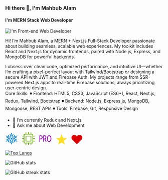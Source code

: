 ### Hi there 👋, I'm Mahbub Alam
#### I'm MERN Stack Web Developer
![I'm Front-end Web Developer](https://media.licdn.com/dms/image/v2/C4E16AQF9EdiNeOLjgQ/profile-displaybackgroundimage-shrink_350_1400/profile-displaybackgroundimage-shrink_350_1400/0/1654667545700?e=1752710400&v=beta&t=Bbp1ehB2ohi0UwAXWf7-fjZl-qRmUDiy8B8moSKl3xI)

Hi! I’m Mahbub Alam, a MERN + Next.js Full-Stack Developer passionate about building seamless, scalable web experiences. My toolkit includes React and Next.js for dynamic frontends, paired with Node.js, Express, and MongoDB for powerful backends.

I obsess over clean code, optimized performance, and intuitive UI—whether I’m crafting a pixel-perfect layout with Tailwind/Bootstrap or designing a secure API with JWT and Firebase Auth. My projects range from SSR-powered Next.js apps to real-time Firebase solutions, always prioritizing user-centric design.   
Core Skills:
◾ Frontend: HTML5, CSS3, JavaScript (ES6+), React, Next.js, Redux, Tailwind, Bootstrap
◾ Backend: Node.js, Express.js, MongoDB, Mongoose, REST APIs
◾ Tools: Firebase, Git, Responsive Design

- 🌱 I’m currently Redux and Next.js 
- 💬 Ask me about Web Development 

<a href='https://archiveprogram.github.com/'><img src='https://raw.githubusercontent.com/acervenky/animated-github-badges/master/assets/acbadge.gif' width='40' height='40'></a> <a href='https://docs.github.com/en/developers'><img src='https://raw.githubusercontent.com/acervenky/animated-github-badges/master/assets/devbadge.gif' width='40' height='40'></a> <a href='https://github.com/pricing'><img src='https://raw.githubusercontent.com/acervenky/animated-github-badges/master/assets/pro.gif' width='40' height='40'></a> <a href='https://stars.github.com/'><img src='https://raw.githubusercontent.com/acervenky/animated-github-badges/master/assets/starbadge.gif' width='35' height='35'></a> <a href='https://docs.github.com/en/github/supporting-the-open-source-community-with-github-sponsors'><img src='https://raw.githubusercontent.com/acervenky/animated-github-badges/master/assets/sponsorbadge.gif' width='35' height='35'></a> 

[![Top Langs](https://github-readme-stats.vercel.app/api/top-langs/?username=Mahbub-web-hero-1997)](https://github.com/anuraghazra/github-readme-stats)

![GitHub stats](https://github-readme-stats.vercel.app/api?username=Mahbub-web-hero-1997&show_icons=true&count_private=true)  

![GitHub streak stats](https://github-readme-streak-stats.herokuapp.com/?user=Mahbub-web-hero-1997) 
